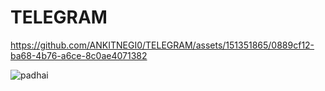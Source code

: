 # TELEGRAM

https://github.com/ANKITNEGI0/TELEGRAM/assets/151351865/0889cf12-ba68-4b76-a6ce-8c0ae4071382

![padhai](https://github.com/ANKITNEGI0/TELEGRAM/assets/151351865/59e676db-9118-4707-9707-1afa7f0066af)

